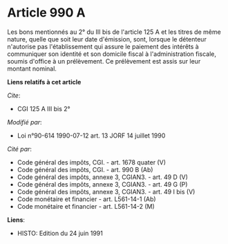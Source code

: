 # Article 990 A

Les bons mentionnés au 2° du III bis de l'article 125 A et les titres de même nature, quelle que soit leur date d'émission,
sont, lorsque le détenteur n'autorise pas l'établissement qui assure le paiement des intérêts à communiquer son identité et
son domicile fiscal à l'administration fiscale, soumis d'office à un prélèvement. Ce prélèvement est assis sur leur montant
nominal.

**Liens relatifs à cet article**

_Cite_:

  - CGI 125 A III bis 2°

_Modifié par_:

  - Loi n°90-614 1990-07-12 art. 13 JORF 14 juillet 1990

_Cité par_:

  - Code général des impôts, CGI. - art. 1678 quater (V)
  - Code général des impôts, CGI. - art. 990 B (Ab)
  - Code général des impôts, annexe 3, CGIAN3. - art. 49 D (V)
  - Code général des impôts, annexe 3, CGIAN3. - art. 49 G (P)
  - Code général des impôts, annexe 3, CGIAN3. - art. 49 I bis (V)
  - Code monétaire et financier - art. L561-14-1 (Ab)
  - Code monétaire et financier - art. L561-14-2 (M)

**Liens**:

  - HISTO: Edition du 24 juin 1991
